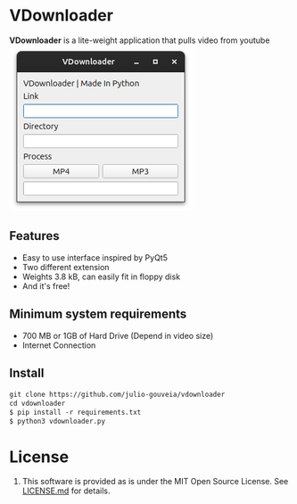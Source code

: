 #  VDownloader

**VDownloader** is a lite-weight application that pulls video from youtube
![A preview of VDownloader, tested in linux. In app there's link input, directory input, two extension button to finish and a progress bar.](/preview/preview_linux.png)

## Features

+ Easy to use interface inspired by PyQt5
+ Two different extension
+ Weights 3.8 kB, can easily fit in floppy disk
+ And it's free!

## Minimum system requirements

+ 700 MB or 1GB of Hard Drive (Depend in video size)
+ Internet Connection

## Install
```
git clone https://github.com/julio-gouveia/vdownloader
cd vdownloader
$ pip install -r requirements.txt
$ python3 vdownloader.py
```

# License

1. This software is provided as is under the MIT Open Source License. See [LICENSE.md](/LICENSE.md) for details.
